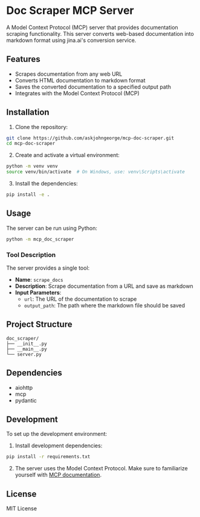 # Doc Scraper MCP Server

A Model Context Protocol (MCP) server that provides documentation scraping functionality. This server converts web-based documentation into markdown format using jina.ai's conversion service.

## Features

- Scrapes documentation from any web URL
- Converts HTML documentation to markdown format
- Saves the converted documentation to a specified output path
- Integrates with the Model Context Protocol (MCP)

## Installation

1. Clone the repository:

```bash
git clone https://github.com/askjohngeorge/mcp-doc-scraper.git
cd mcp-doc-scraper
```

2. Create and activate a virtual environment:

```bash
python -m venv venv
source venv/bin/activate  # On Windows, use: venv\Scripts\activate
```

3. Install the dependencies:

```bash
pip install -e .
```

## Usage

The server can be run using Python:

```bash
python -m mcp_doc_scraper
```

### Tool Description

The server provides a single tool:

- **Name**: `scrape_docs`
- **Description**: Scrape documentation from a URL and save as markdown
- **Input Parameters**:
  - `url`: The URL of the documentation to scrape
  - `output_path`: The path where the markdown file should be saved

## Project Structure

```
doc_scraper/
├── __init__.py
├── __main__.py
└── server.py
```

## Dependencies

- aiohttp
- mcp
- pydantic

## Development

To set up the development environment:

1. Install development dependencies:

```bash
pip install -r requirements.txt
```

2. The server uses the Model Context Protocol. Make sure to familiarize yourself with [MCP documentation](https://modelcontextprotocol.io/).

## License

MIT License
